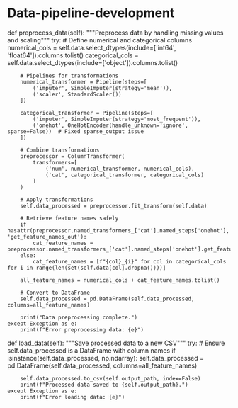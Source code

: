 # Data-pipeline-development
def preprocess_data(self):
    """Preprocess data by handling missing values and scaling"""
    try:
        # Define numerical and categorical columns
        numerical_cols = self.data.select_dtypes(include=['int64', 'float64']).columns.tolist()
        categorical_cols = self.data.select_dtypes(include=['object']).columns.tolist()

        # Pipelines for transformations
        numerical_transformer = Pipeline(steps=[
            ('imputer', SimpleImputer(strategy='mean')),
            ('scaler', StandardScaler())
        ])

        categorical_transformer = Pipeline(steps=[
            ('imputer', SimpleImputer(strategy='most_frequent')),
            ('onehot', OneHotEncoder(handle_unknown='ignore', sparse=False))  # Fixed sparse_output issue
        ])

        # Combine transformations
        preprocessor = ColumnTransformer(
            transformers=[
                ('num', numerical_transformer, numerical_cols),
                ('cat', categorical_transformer, categorical_cols)
            ]
        )

        # Apply transformations
        self.data_processed = preprocessor.fit_transform(self.data)

        # Retrieve feature names safely
        if hasattr(preprocessor.named_transformers_['cat'].named_steps['onehot'], 'get_feature_names_out'):
            cat_feature_names = preprocessor.named_transformers_['cat'].named_steps['onehot'].get_feature_names_out(categorical_cols)
        else:
            cat_feature_names = [f"{col}_{i}" for col in categorical_cols for i in range(len(set(self.data[col].dropna())))]

        all_feature_names = numerical_cols + cat_feature_names.tolist()

        # Convert to DataFrame
        self.data_processed = pd.DataFrame(self.data_processed, columns=all_feature_names)

        print("Data preprocessing complete.")
    except Exception as e:
        print(f"Error preprocessing data: {e}")

def load_data(self):
    """Save processed data to a new CSV"""
    try:
        # Ensure self.data_processed is a DataFrame with column names
        if isinstance(self.data_processed, np.ndarray):
            self.data_processed = pd.DataFrame(self.data_processed, columns=all_feature_names)

        self.data_processed.to_csv(self.output_path, index=False)
        print(f"Processed data saved to {self.output_path}.")
    except Exception as e:
        print(f"Error loading data: {e}")
